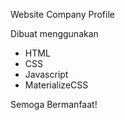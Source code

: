 Website Company Profile

Dibuat menggunakan

- HTML
- CSS
- Javascript
- MaterializeCSS

Semoga Bermanfaat! 
